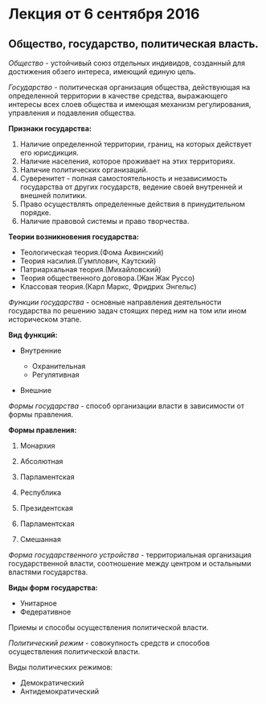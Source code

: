 # Лекция от 6 сентября 2016

## Общество, государство, политическая власть.

_Общество_ - устойчивый союз отдельных индивидов, созданный для достижения обзего интереса, имеющий единую цель.

_Государство_ - политическая организация общества, действующая на определенной территории в качестве средства, выражающего интересы всех слоев общества и имеющая механизм регулирования, управления и подавления общества.

**Признаки государства:**

1. Наличие определенной территории, границ, на которых действует его юрисдикция.
2. Наличие населения, которое проживает на этих территориях.
3. Наличие политических организаций. 
4. Суверенитет - полная самостоятельность и независимость государства от других государств, ведение своей внутренней и внешней политики.
5. Право осуществлять определенные действия в принудительном порядке.
6. Наличие правовой системы и право творчества.

**Теории возникновения государства:**

* Теологическая теория.\(Фома Аквинский\)
* Теория насилия.\(Гумплович, Каутский\)
* Патриархальная теория.\(Михайловский\)
* Теория общественного договора.\(Жан Жак Руссо\)
* Классовая теория.\(Карл Маркс, Фридрих Энгельс\)

_Функции государства_ - основные направления деятельности государства по решению задач стоящих перед ним на том или ином историческом этапе.

**Вид функций:**

* Внутренние

  * Охранительная
  * Регулятивная

* Внешние


_Формы государства_ - способ организации власти в зависимости от формы правления.

**Формы правления:**

1. Монархия
  1. Абсолютная
  2. Парламентская

2. Республика
  1. Президентская
  2. Парламентская
  3. Смешанная


_Форма государственного устройства_ - территориальная организация государственной власти, соотношение между центром и остальными властями государства.

**Виды форм государства:**

* Унитарное
* Федеративное

Приемы и способы осуществления политической власти.

_Политический режим_ - совокупность средств и способов осуществления политической власти.

Виды политических режимов:

* Демократический
* Антидемократический


